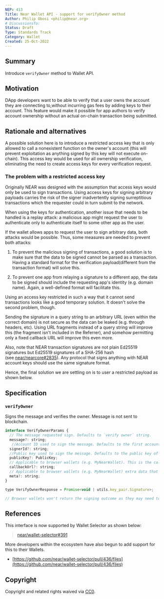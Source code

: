 ```yaml
---
NEP: 413
Title: Near Wallet API - support for verifyOwner method
Author: Philip Obosi <philip@near.org>
# DiscussionsTo: 
Status: Draft
Type: Standards Track
Category: Wallet
Created: 25-Oct-2022
---
```


## Summary

Introduce `verifyOwner` method to Wallet API.

## Motivation

DApp developers want to be able to verify that a user owns the account they are connecting to,without incurring gas fees by adding keys to their account. This feature would make it possible for app authors to verify account ownership without an actual on-chain transaction being submitted.

## Rationale and alternatives

A possible solution here is to introduce a restricted access key that is only allowed to call a nonexistent function on the owner's account (this will prevent exploitation as anything signed by this key will not execute on-chain). This access key would be used for all ownership verification, eliminating the need to create access keys for every verification request.

###  The problem with a restricted access key

Originally NEAR was designed with the assumption that access keys would only be used to sign transactions. Using access keys for signing arbitrary payloads carries the risk of the signer inadvertently signing surreptitious transactions which the requester could in turn submit to the network.

When using the keys for authentication, another issue that needs to be handled is a replay attack: a malicious app might request the user to authenticate only to authenticate itself to some other app as the user.

If the wallet allows apps to request the user to sign arbitrary data, both attacks would be possible. Thus, some measures are needed to prevent both attacks:

1. To prevent the malicious signing of transactions, a good solution is to make sure that the data to be signed cannot be parsed as a transaction. Having a standard format for the verification payload(different from the transaction format) will solve this.

2. To prevent one app from relaying a signature to a different app, the data to be signed should include the requesting app's identity (e.g. domain name). Again, a well-defined format will facilitate this.

Using an access key restricted in such a way that it cannot send transactions looks like a good temporary solution. It doesn't solve the second problem, though.

Sending the signature in a query string to an arbitrary URL (even within the correct domain) is not secure as the data can be leaked (e.g. through headers, etc). Using URL fragments instead of a query string will improve this (the fragment isn't included in the Referrer), and somehow permitting only a fixed callback URL will improve this even more.

Also, note that NEAR transaction signatures are not plain Ed25519 signatures but Ed25519 signatures of a SHA-256 hash (see [near/nearcore#2835](https://github.com/near/nearcore/issues/2835)). Any protocol that signs anything with NEAR account keys should use the same signature format.

Hence, the final solution we are settling on is to user a restricted payload as shown below.

## Specification

### `verifyOwner`

Signs the message and verifies the owner. Message is not sent to blockchain.

```jsx
interface VerifyOwnerParams {
  // The message requested sign. Defaults to `verify owner` string.
  message?: string;
   //Account ID used to sign the message. Defaults to the first account
  signerId?: string;
  //Public key used to sign the message. Defaults to the public key of the signed in account.
  publicKey?: PublicKey;
  // Applicable to browser wallets (e.g. MyNearWallet). This is the callback url once the signing is approved. Defaults to `window.location.href`.
  callbackUrl?: string;
  // Applicable to browser wallets (e.g. MyNearWallet) extra data that will be passed to the callback url once the signing is approved.
  meta?: string;
}

type VerifyOwnerResponse = Promise<void | utils.key_pair.Signature>;

// Browser wallets won't return the signing outcome as they may need to redirect for signing. For MyNearWallet the outcome is passed to the callback url.

```

## References
This interface is now supported by Wallet Selector as shown below:

> [near/wallet-selector#391](https://github.com/near/wallet-selector/pull/391)

More developers within the ecosystem have also begun to add support for this to their Wallets.

- [https://github.com/near/wallet-selector/pull/436/files](https://github.com/near/wallet-selector/pull/436/files)

## Copyright
[copyright]: #copyright

Copyright and related rights waived via [CC0](https://creativecommons.org/publicdomain/zero/1.0/).
